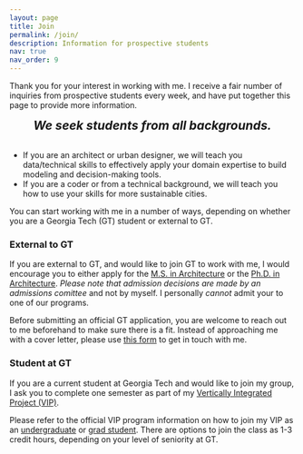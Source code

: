 ```yaml
---
layout: page
title: Join
permalink: /join/
description: Information for prospective students
nav: true
nav_order: 9
---
```


Thank you for your interest in working with me. I receive a fair number of inquiries from prospective students every week, and have put together this page to provide more information.

<div style="text-align: center; font-size: 16pt; font-weight: bold; font-style: italic;">
  We seek students from all backgrounds.
</div>
<br>

- If you are an architect or urban designer, we will teach you data/technical skills to effectively apply your domain expertise to build modeling and decision-making tools. 
- If you are a coder or from a technical background, we will teach you how to use your skills for more sustainable cities.

You can start working with me in a number of ways, depending on whether you are a Georgia Tech (GT) student or external to GT.

### External to GT

If you are external to GT, and would like to join GT to work with me, I would encourage you to either apply for the [M.S. in Architecture](https://arch.gatech.edu/master-science-architecture) or the [Ph.D. in Architecture](https://arch.gatech.edu/phd-architecture). _Please note that admission decisions are made by an admissions comittee_ and not by myself. I personally _cannot_ admit your to one of our programs.

Before submitting an official GT application, you are welcome to reach out to me beforehand to make sure there is a fit. Instead of approaching me with a cover letter, please use [this form](https://forms.gle/YGa9cNqTumaREhF16) to get in touch with me.

### Student at GT

If you are a current student at Georgia Tech and would like to join my group, I ask you to complete one semester as part of my [Vertically Integrated Project (VIP)](/teaching/gt-vip-vyh/).

Please refer to the official VIP program information on how to join my VIP as an [undergraduate](https://vip.gatech.edu/apply-undergraduate-students) or [grad student](https://vip.gatech.edu/graduate-students). There are options to join the class as 1-3 credit hours, depending on your level of seniority at GT.
